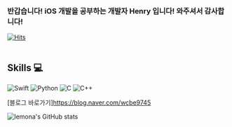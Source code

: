 ### 반갑습니다! iOS 개발을 공부하는 개발자 Henry 입니다! 와주셔서 감사합니다!

[![Hits](https://hits.seeyoufarm.com/api/count/incr/badge.svg?url=https%3A%2F%2Fgithub.com%2Flemona-97&count_bg=%232FFF00&title_bg=%23000000&icon=&icon_color=%230034FF&title=hits&edge_flat=false)](https://hits.seeyoufarm.com)
<br></br>
## Skills 💻

![Swift](https://img.shields.io/badge/Swift-F05138.svg?&style=for-the-badge&logo-Swift&logoColor-white)
![Python](https://img.shields.io/badge/Python-3776AB.svg?&style=for-the-badge&logo-Python&logoColor-white)
![C](https://img.shields.io/badge/C-A8B9CC.svg?&style=for-the-badge&logo-C&logoColor-white)
![C++](https://img.shields.io/badge/C++-00599C.svg?&style=for-the-badge&logo-C++&logoColor-white)

[블로그 바로가기]https://blog.naver.com/wcbe9745

![lemona's GitHub stats](https://github-readme-stats.vercel.app/api?username=lemona-97&show_icons=true&theme=synthwave)
